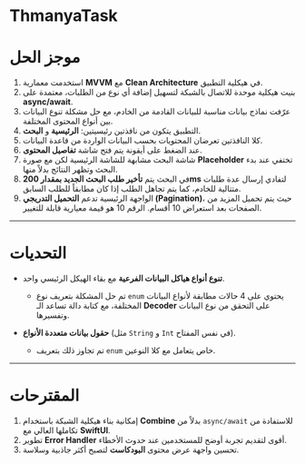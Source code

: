 # ThmanyaTask
# موجز الحل

1. استخدمت معمارية **MVVM** مع **Clean Architecture** في هيكلية التطبيق.  
2. بنيت هيكلية موحدة للاتصال بالشبكة لتسهيل إضافة أي نوع من الطلبات، معتمدة على **async/await**.  
3. عرّفت نماذج بيانات مناسبة للبيانات القادمة من الخادم، مع حل مشكلة تنوع البيانات بين أنواع المحتوى المختلفة.  
4. التطبيق يتكون من نافذتين رئيسيتين: **الرئيسية** و **البحث**.  
5. كلا النافذتين تعرضان المحتويات بحسب البيانات الواردة من قاعدة البيانات.  
6. عند الضغط على أيقونة يتم فتح شاشة **تفاصيل المحتوى**.  
7. شاشة البحث مشابهة للشاشة الرئيسية لكن مع صورة **Placeholder** تختفي عند بدء البحث وتظهر النتائج بدلاً منها.  
8. في البحث يتم **تأخير طلب البحث الجديد بمقدار 200ms** لتفادي إرسال عدة طلبات متتالية للخادم، كما يتم تجاهل الطلب إذا كان مطابقاً للطلب السابق.  
9. الواجهة الرئيسية تدعم **التحميل التدريجي (Pagination)**، حيث يتم تحميل المزيد من الصفحات بعد استعراض 10 أقسام. الرقم 10 هو قيمة معيارية قابلة للتغيير.  

---

# التحديات

- **تنوع أنواع هياكل البيانات الفرعية** مع بقاء الهيكل الرئيسي واحد.  
  - تم حل المشكلة بتعريف نوع `enum` يحتوي على 4 حالات مطابقة لأنواع البيانات المختلفة، مع كتابة دالة تساعد الـ **Decoder** على التحقق من نوع البيانات وتفسيرها.  

- **حقول بيانات متعددة الأنواع** (مثل `String` و `Int` في نفس المفتاح).  
  - تم تجاوز ذلك بتعريف `enum` خاص يتعامل مع كلا النوعين.  

---

# المقترحات

1. إمكانية بناء هيكلية الشبكة باستخدام **Combine** بدلاً من `async/await` للاستفادة من تكاملها العالي مع **SwiftUI**.  
2. تطوير **Error Handler** أقوى لتقديم تجربة أوضح للمستخدمين عند حدوث الأخطاء.  
3. تحسين واجهة عرض محتوى **البودكاست** لتصبح أكثر جاذبية وسلاسة.  
